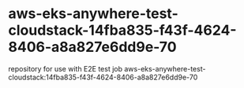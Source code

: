 # aws-eks-anywhere-test-cloudstack-14fba835-f43f-4624-8406-a8a827e6dd9e-70
repository for use with E2E test job aws-eks-anywhere-test-cloudstack:14fba835-f43f-4624-8406-a8a827e6dd9e-70
